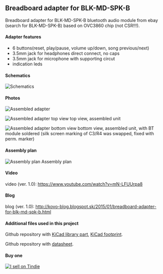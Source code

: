 Breadboard adapter for BLK-MD-SPK-B
-----------------------------------

Breadboard adapter for BLK-MD-SPK-B bluetooth audio module from ebay (search for BLK-MD-SPK-B) based on OVC3860 chip (not CSR!!!).

#### Adapter features

- 6 buttons(reset, play/pause, volume up/down, song previous/next)
- 3.5mm jack for headphones direct connect, no caps
- 3.5mm jack for microphone with supporting circut
- indication leds

#### Schematics

![Schematics](https://raw.githubusercontent.com/tomaskovacik/hw/master/kicad/blk-md-spk-b_breadboard_adapter/pics/schematics_2.0.png "Schematics")

#### Photos

![Assembled adapter](https://raw.githubusercontent.com/tomaskovacik/hw/master/kicad/blk-md-spk-b_breadboard_adapter/pics/20190524_181618.jpg "Assembled adapter")

![Assembled adapter top view](https://raw.githubusercontent.com/tomaskovacik/hw/master/kicad/blk-md-spk-b_breadboard_adapter/pics/20190524_181628.jpg "Assembled adapter top view")
top view, assembled unit


![Assembled adapter bottom view](https://raw.githubusercontent.com/tomaskovacik/hw/master/kicad/blk-md-spk-b_breadboard_adapter/pics/20190524_181624.jpg "Assembled adapter, bottom view")
bottom view, assembled unit, with BT module soldered (silk screen marking of C3/R4 was swapped, fixed with perm. marker)


#### Assembly plan

![Assembly plan](https://raw.githubusercontent.com/tomaskovacik/hw/master/kicad/blk-md-spk-b_breadboard_adapter/pics/assembly_plan_2.0.png "Assembly plan")
Assembly plan


#### Video

video (ver. 1.0): https://www.youtube.com/watch?v=mN-LFUUrpa8

#### Blog

blog (ver. 1.0): http://kovo-blog.blogspot.sk/2015/01/breadboard-adapter-for-blk-md-spk-b.html

#### Additional files used in this project

Github repository with [KiCad library part](https://github.com/tomaskovacik/kicad-library/tree/master/library), [KiCad footprint](https://github.com/tomaskovacik/kicad-library/tree/master/bluetooth.pretty).

Github repository with [datasheet](https://github.com/tomaskovacik/kicad-library/tree/master/library/datasheet/).

#### Buy one

[![I sell on Tindie](https://d2ss6ovg47m0r5.cloudfront.net/badges/tindie-larges.png "I sell on Tindie")](https://www.tindie.com/stores/tomaskovacik/?ref=offsite_badges&utm_source=sellers_tomaskovacik&utm_medium=badges&utm_campaign=badge_large)

